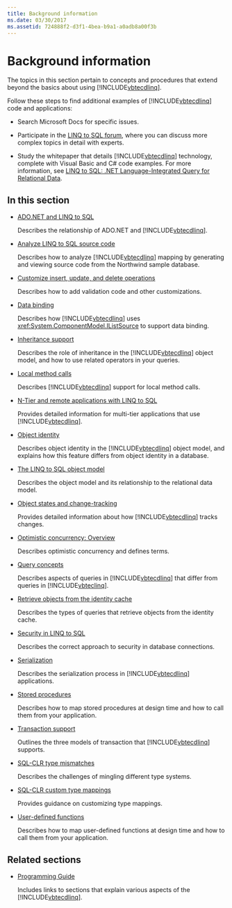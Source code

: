 ```yaml
---
title: Background information
ms.date: 03/30/2017
ms.assetid: 724888f2-d3f1-4bea-b9a1-a0adb8a00f3b
---
```

# Background information

The topics in this section pertain to concepts and procedures that extend beyond the basics about using [!INCLUDE[vbtecdlinq](../../../../../../includes/vbtecdlinq-md.md)].

Follow these steps to find additional examples of [!INCLUDE[vbtecdlinq](../../../../../../includes/vbtecdlinq-md.md)] code and applications:

- Search Microsoft Docs for specific issues.

- Participate in the [LINQ to SQL forum](https://social.msdn.microsoft.com/forums/en-us/home?forum=linqtosql), where you can discuss more complex topics in detail with experts.

- Study the whitepaper that details [!INCLUDE[vbtecdlinq](../../../../../../includes/vbtecdlinq-md.md)] technology, complete with Visual Basic and C# code examples. For more information, see [LINQ to SQL: .NET Language-Integrated Query for Relational Data](https://docs.microsoft.com/previous-versions/dotnet/articles/bb425822(v=msdn.10)).

## In this section

- [ADO.NET and LINQ to SQL](ado-net-and-linq-to-sql.md)

  Describes the relationship of ADO.NET and [!INCLUDE[vbtecdlinq](../../../../../../includes/vbtecdlinq-md.md)].

- [Analyze LINQ to SQL source code](analyzing-linq-to-sql-source-code.md)

  Describes how to analyze [!INCLUDE[vbtecdlinq](../../../../../../includes/vbtecdlinq-md.md)] mapping by generating and viewing source code from the Northwind sample database.

- [Customize insert, update, and delete operations](customizing-insert-update-and-delete-operations.md)

  Describes how to add validation code and other customizations.

- [Data binding](data-binding.md)

  Describes how [!INCLUDE[vbtecdlinq](../../../../../../includes/vbtecdlinq-md.md)] uses <xref:System.ComponentModel.IListSource> to support data binding.

- [Inheritance support](inheritance-support.md)

  Describes the role of inheritance in the [!INCLUDE[vbtecdlinq](../../../../../../includes/vbtecdlinq-md.md)] object model, and how to use related operators in your queries.

- [Local method calls](local-method-calls.md)

  Describes [!INCLUDE[vbtecdlinq](../../../../../../includes/vbtecdlinq-md.md)] support for local method calls.

- [N-Tier and remote applications with LINQ to SQL](n-tier-and-remote-applications-with-linq-to-sql.md)

  Provides detailed information for multi-tier applications that use [!INCLUDE[vbtecdlinq](../../../../../../includes/vbtecdlinq-md.md)].

- [Object identity](object-identity.md)

  Describes object identity in the [!INCLUDE[vbtecdlinq](../../../../../../includes/vbtecdlinq-md.md)] object model, and explains how this feature differs from object identity in a database.

- [The LINQ to SQL object model](the-linq-to-sql-object-model.md)

  Describes the object model and its relationship to the relational data model.

- [Object states and change-tracking](object-states-and-change-tracking.md)

  Provides detailed information about how [!INCLUDE[vbtecdlinq](../../../../../../includes/vbtecdlinq-md.md)] tracks changes.

- [Optimistic concurrency: Overview](optimistic-concurrency-overview.md)

  Describes optimistic concurrency and defines terms.

- [Query concepts](query-concepts.md)

  Describes aspects of queries in [!INCLUDE[vbtecdlinq](../../../../../../includes/vbtecdlinq-md.md)] that differ from queries in [!INCLUDE[vbteclinq](../../../../../../includes/vbteclinq-md.md)].

- [Retrieve objects from the identity cache](retrieving-objects-from-the-identity-cache.md)

  Describes the types of queries that retrieve objects from the identity cache.

- [Security in LINQ to SQL](security-in-linq-to-sql.md)

  Describes the correct approach to security in database connections.

- [Serialization](serialization.md)

  Describes the serialization process in [!INCLUDE[vbtecdlinq](../../../../../../includes/vbtecdlinq-md.md)] applications.

- [Stored procedures](stored-procedures.md)

  Describes how to map stored procedures at design time and how to call them from your application.
  
- [Transaction support](transaction-support.md)

  Outlines the three models of transaction that [!INCLUDE[vbtecdlinq](../../../../../../includes/vbtecdlinq-md.md)] supports.

- [SQL-CLR type mismatches](sql-clr-type-mismatches.md)

  Describes the challenges of mingling different type systems.

- [SQL-CLR custom type mappings](sql-clr-custom-type-mappings.md)

  Provides guidance on customizing type mappings.

- [User-defined functions](user-defined-functions.md)

  Describes how to map user-defined functions at design time and how to call them from your application.

## Related sections

- [Programming Guide](programming-guide.md)

  Includes links to sections that explain various aspects of the [!INCLUDE[vbtecdlinq](../../../../../../includes/vbtecdlinq-md.md)].
